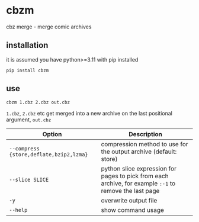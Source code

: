 # cbzm

cbz merge - merge comic archives

## installation

it is assumed you have python>=3.11 with pip installed

```
pip install cbzm
```

## use

```
cbzm 1.cbz 2.cbz out.cbz
```

`1.cbz`, `2.cbz` etc get merged into a new archive on the last positional
argument, `out.cbz`

| Option                                  | Description                                                                                            |
| --------------------------------------- | ------------------------------------------------------------------------------------------------------ |
| `--compress {store,deflate,bzip2,lzma}` | compression method to use for the output archive (default: store)                                      |
| `--slice SLICE`                         | python slice expression for pages to pick from each archive, for example `:-1` to remove the last page |
| `-y`                                    | overwrite output file                                                                                  |
| `--help`                                | show command usage                                                                                     |
